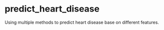 # predict_heart_disease
Using multiple methods to predict heart disease base on different features.
